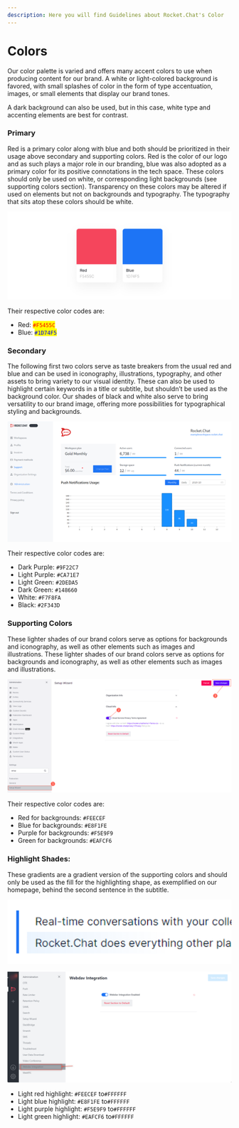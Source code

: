 ```yaml
---
description: Here you will find Guidelines about Rocket.Chat's Color
---
```


# Colors

Our color palette is varied and offers many accent colors to use when producing content for our brand. A white or light-colored background is favored, with small splashes of color in the form of type accentuation, images, or small elements that display our brand tones.

A dark background can also be used, but in this case, white type and accenting elements are best for contrast.

### Primary

Red is a primary color along with blue and both should be prioritized in their usage above secondary and supporting colors. Red is the color of our logo and as such plays a major role in our branding, blue was also adopted as a primary color for its positive connotations in the tech space. These colors should only be used on white, or corresponding light backgrounds (see supporting colors section). Transparency on these colors may be altered if used on elements but not on backgrounds and typography. The typography that sits atop these colors should be white.

![](<../../.gitbook/assets/image (671).png>)

Their respective color codes are:

* Red: <mark style="color:red;">`#F5455C`</mark>
* Blue: <mark style="color:blue;">`#1D74F5`</mark>

### Secondary

The following first two colors serve as taste breakers from the usual red and blue and can be used in iconography, illustrations, typography, and other assets to bring variety to our visual identity. These can also be used to highlight certain keywords in a title or subtitle, but shouldn’t be used as the background color. Our shades of black and white also serve to bring versatility to our brand image, offering more possibilities for typographical styling and backgrounds.

![](<../../.gitbook/assets/image (595).png>)

Their respective color codes are:

* Dark Purple: `#9F22C7`
* Light Purple: `#CA71E7`
* Light Green: `#2DEDA5`
* Dark Green: `#148660`
* White: `#F7F8FA`
* Black: `#2F343D`

### Supporting Colors

These lighter shades of our brand colors serve as options for backgrounds and iconography, as well as other elements such as images and illustrations. These lighter shades of our brand colors serve as options for backgrounds and iconography, as well as other elements such as images and illustrations.

![](<../../.gitbook/assets/image (624).png>)

Their respective color codes are:

* Red for backgrounds: `#FEECEF`
* Blue for backgrounds: `#E8F1FE`
* Purple for backgrounds: `#F5E9F9`
* Green for backgrounds: `#EAFCF6`

### Highlight Shades:

These gradients are a gradient version of the supporting colors and should only be used as the fill for the highlighting shape, as exemplified on our homepage, behind the second sentence in the subtitle.

![](<../../.gitbook/assets/image (679).png>)

![Their respective color codes are:](<../../.gitbook/assets/image (678).png>)

* Light red highlight: `#FEECEF` to`#FFFFFF`
* Light blue highlight: `#E8F1FE` to`#FFFFFF`
* Light purple highlight: `#F5E9F9` to`#FFFFFF`
* Light green highlight: `#EAFCF6` to`#FFFFFF`
